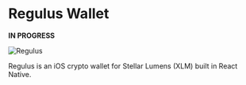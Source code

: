# Regulus Wallet

**IN PROGRESS**

![Regulus](https://jlpayne.com/img/regulus-logo.png)

Regulus is an iOS crypto wallet for Stellar Lumens (XLM) built in React Native.
